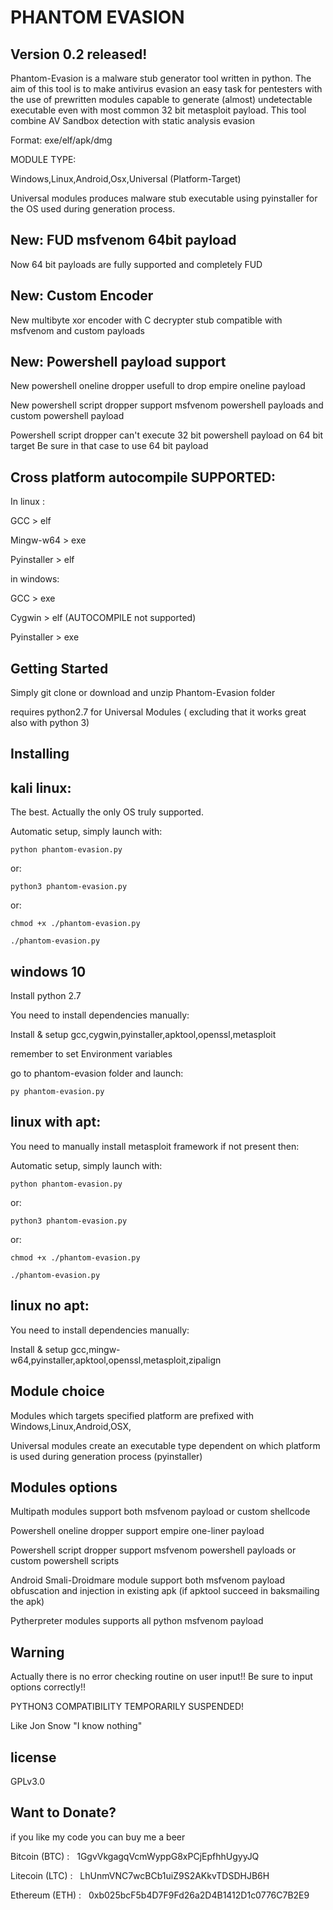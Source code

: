 # PHANTOM EVASION

## Version 0.2 released!

Phantom-Evasion is a malware stub generator tool written in python.
The aim of this tool is to make antivirus evasion an easy task for pentesters 
with the use of prewritten modules capable to 
generate  (almost) undetectable executable even with most common 32 bit metasploit payload.
This tool combine AV Sandbox detection with static analysis evasion 

Format: exe/elf/apk/dmg

MODULE TYPE:
 
Windows,Linux,Android,Osx,Universal   (Platform-Target)

Universal modules produces malware stub executable using pyinstaller for the  OS used during generation process.

## New: FUD msfvenom 64bit payload

Now 64 bit payloads are fully supported and completely FUD


## New: Custom Encoder

New multibyte xor encoder with C decrypter stub compatible with msfvenom and custom payloads

## New: Powershell payload support

New powershell oneline dropper usefull to drop empire oneline payload

New powershell script dropper support msfvenom powershell payloads and custom powershell payload

Powershell script dropper can't execute 32 bit powershell payload on 64 bit target
Be sure in that case to use 64 bit payload

## Cross platform autocompile SUPPORTED:

In linux :

GCC > elf 

Mingw-w64 > exe

Pyinstaller > elf

in windows:

GCC > exe

Cygwin > elf (AUTOCOMPILE not supported)

Pyinstaller > exe

## Getting Started

Simply git clone or download and unzip Phantom-Evasion folder

requires python2.7 for Universal Modules ( excluding that it works great also with python 3)


## Installing


## kali linux:

The best.
Actually the only OS truly supported.

Automatic setup, simply launch with:
```
python phantom-evasion.py 
```
or:

```
python3 phantom-evasion.py
```
or:
```
chmod +x ./phantom-evasion.py

./phantom-evasion.py
```

## windows 10

Install python 2.7

You need to install dependencies manually:

Install & setup gcc,cygwin,pyinstaller,apktool,openssl,metasploit

remember to set Environment variables 

go to phantom-evasion folder and launch:

```
py phantom-evasion.py 
```

## linux with apt:



You need to manually install metasploit framework if not present then:

Automatic setup, simply launch with:
```
python phantom-evasion.py 
```
or:

```
python3 phantom-evasion.py
```
or:
```
chmod +x ./phantom-evasion.py

./phantom-evasion.py

```

## linux no apt:

You need to install dependencies manually:

Install & setup gcc,mingw-w64,pyinstaller,apktool,openssl,metasploit,zipalign



## Module choice 

Modules which targets specified platform are prefixed with Windows,Linux,Android,OSX,

Universal modules create an executable type dependent on which platform is used during generation process (pyinstaller)


## Modules options

Multipath modules support both msfvenom payload or custom shellcode 

Powershell oneline dropper support empire one-liner payload

Powershell script dropper support msfvenom powershell payloads or custom powershell scripts

Android Smali-Droidmare module support both msfvenom payload obfuscation and injection in existing apk (if apktool succeed in baksmailing the apk)

Pytherpreter modules supports all python msfvenom payload


## Warning

Actually there is no error checking routine on user input!!
Be sure to input options correctly!!

PYTHON3 COMPATIBILITY TEMPORARILY SUSPENDED!

Like Jon Snow "I know nothing"

## license

GPLv3.0

## Want to Donate?

if you like my code you can buy me a beer

Bitcoin  (BTC) :   1GgvVkgagqVcmWyppG8xPCjEpfhhUgyyJQ

Litecoin (LTC) :   LhUnmVNC7wcBCb1uiZ9S2AKkvTDSDHJB6H

Ethereum (ETH) :   0xb025bcF5b4D7F9Fd26a2D4B1412D1c0776C7B2E9

